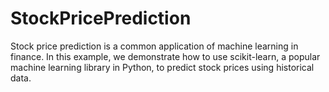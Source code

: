 # StockPricePrediction
Stock price prediction is a common application of machine learning in finance. In this example, we demonstrate how to use scikit-learn, a popular machine learning library in Python, to predict stock prices using historical data.
